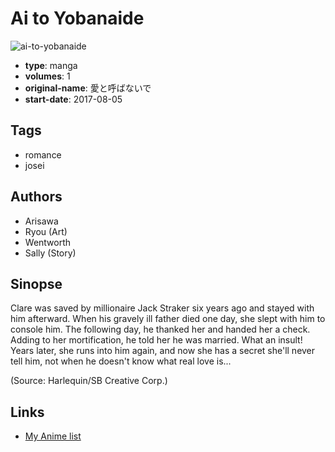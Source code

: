 # Ai to Yobanaide

![ai-to-yobanaide](https://cdn.myanimelist.net/images/manga/1/227553.jpg)

-   **type**: manga
-   **volumes**: 1
-   **original-name**: 愛と呼ばないで
-   **start-date**: 2017-08-05

## Tags

-   romance
-   josei

## Authors

-   Arisawa
-   Ryou (Art)
-   Wentworth
-   Sally (Story)

## Sinopse

Clare was saved by millionaire Jack Straker six years ago and stayed with him afterward. When his gravely ill father died one day, she slept with him to console him. The following day, he thanked her and handed her a check. Adding to her mortification, he told her he was married. What an insult! Years later, she runs into him again, and now she has a secret she'll never tell him, not when he doesn't know what real love is...

(Source: Harlequin/SB Creative Corp.)

## Links

-   [My Anime list](https://myanimelist.net/manga/124810/Ai_to_Yobanaide)
